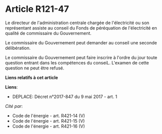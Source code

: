 # Article R121-47

Le directeur de l'administration centrale chargée de l'électricité ou son représentant assiste au conseil du Fonds de
péréquation de l'électricité en qualité de commissaire du Gouvernement.

Le commissaire du Gouvernement peut demander au conseil une seconde délibération.

Le commissaire du Gouvernement peut faire inscrire à l'ordre du jour toute question entrant dans les compétences du conseiL.
L'examen de cette question ne peut être refusé.

**Liens relatifs à cet article**

**Liens**:

  - DEPLACE: Décret n°2017-847 du 9 mai 2017 - art. 1

_Cité par_:

  - Code de l'énergie - art. R421-14 (V)
  - Code de l'énergie - art. R421-15 (V)
  - Code de l'énergie - art. R421-16 (V)
